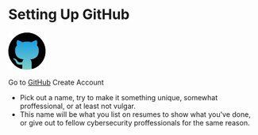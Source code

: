 # Setting Up GitHub

<img src="./img/github-blue-img.png" alt="Atom" width="75"/> 

Go to [GitHub](https://github.com/)
Create Account
- Pick out a name, try to make it something unique, somewhat proffessional, or at least not vulgar. 
- This name will be what you list on resumes to show what you've done, or give out to fellow cybersecurity proffessionals for the same reason.